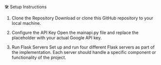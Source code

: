 
🛠️ Setup Instructions
1) Clone the Repository
Download or clone this GitHub repository to your local machine.

2) Configure the API Key
Open the mainapi.py file and replace the placeholder with your actual Google API key.

3) Run Flask Servers
Set up and run four different Flask servers as part of the implementation. Each server should handle a specific component or functionality of the project.

 
